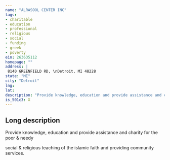 ```yaml
---
name: "ALRASOOL CENTER INC"
tags:
- charitable
- education
- professional
- religious
- social
- funding
- greek
- poverty
ein: 263635112
homepage: ""
address: |
 8140 GREENFIELD RD, \nDetroit, MI 48228
state: "MI"
city: "Detroit"
lng: 
lat: 
description: "Provide knowledge, education and provide assistance and charity for the poor & needy"
is_501c3: X
---
```


## Long description

Provide knowledge, education and provide assistance and charity for the poor & needy
  
  social & religious teaching of the islamic faith and providing community services. 
